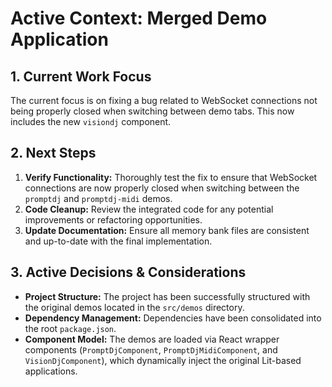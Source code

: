 # Active Context: Merged Demo Application

## 1. Current Work Focus

The current focus is on fixing a bug related to WebSocket connections not being properly closed when switching between demo tabs. This now includes the new `visiondj` component.

## 2. Next Steps

1.  **Verify Functionality:** Thoroughly test the fix to ensure that WebSocket connections are now properly closed when switching between the `promptdj` and `promptdj-midi` demos.
2.  **Code Cleanup:** Review the integrated code for any potential improvements or refactoring opportunities.
3.  **Update Documentation:** Ensure all memory bank files are consistent and up-to-date with the final implementation.

## 3. Active Decisions & Considerations

-   **Project Structure:** The project has been successfully structured with the original demos located in the `src/demos` directory.
-   **Dependency Management:** Dependencies have been consolidated into the root `package.json`.
-   **Component Model:** The demos are loaded via React wrapper components (`PromptDjComponent`, `PromptDjMidiComponent`, and `VisionDjComponent`), which dynamically inject the original Lit-based applications.
